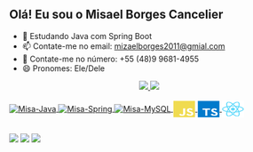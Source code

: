 ## Olá! Eu sou o Misael Borges Cancelier


- 🌱 Estudando Java com Spring Boot
- 📫 Contate-me no email: mizaelborges2011@gmial.com
- 📱 Contate-me no número: +55 (48)9 9681-4955
- 😄 Pronomes: Ele/Dele

<div align="center">
  <a href="https://github.com/misaelborges">
  <img height="180em" src="https://github-readme-stats.vercel.app/api?username=misaelborges&show_icons=true&theme=tokyonight&include_all_commits=true&count_private=true"/>
  <img height="180em" src="https://github-readme-stats.vercel.app/api/top-langs/?username=misaelborges&layout=compact&langs_count=7&theme=tokyonight"/>
</div>

<div style="display: inline_block"><br>
  <img align="center" alt="Misa-Java" height="30" width="40" src="https://cdn.jsdelivr.net/gh/devicons/devicon/icons/java/java-original.svg">
  <img align="center" alt="Misa-Spring" height="30" width="40" src="https://cdn.jsdelivr.net/gh/devicons/devicon/icons/spring/spring-original.svg" />
  <img align="center" alt="Misa-MySQL" height="30" width="40" src="https://cdn.jsdelivr.net/gh/devicons/devicon/icons/mysql/mysql-original.svg" />
  <img align="center" alt="Rafa-Js" height="30" width="40" src="https://raw.githubusercontent.com/devicons/devicon/master/icons/javascript/javascript-plain.svg">
  <img align="center" alt="Rafa-Ts" height="30" width="40" src="https://raw.githubusercontent.com/devicons/devicon/master/icons/typescript/typescript-plain.svg">
  <img align="center" alt="Rafa-React" height="30" width="40" src="https://raw.githubusercontent.com/devicons/devicon/master/icons/react/react-original.svg">
</div>
  
##

<div> 
  <a href="https://www.instagram.com/mizael.borges/" target="_blank"><img src="https://img.shields.io/badge/-Instagram-%23E4405F?style=for-the- badge&logo=instagram&logoColor=white" target="_blank"></a> 
  <a href = "mailto:mizaelborges2011@gmail.com"><img src="https://img.shields.io/badge/-Gmail-%23333?style=for-the-badge&logo=gmail&logoColor=white" target="_blank"></a>
  <a href="https://www.linkedin.com/in/misael-borges-cancelier/" target="_blank"><img src="https://img.shields.io/badge/-LinkedIn-%230077B5?style=for-the-badge&logo=linkedin&logoColor=white" target="_blank"></a> 
 <div> 
 
</div>
